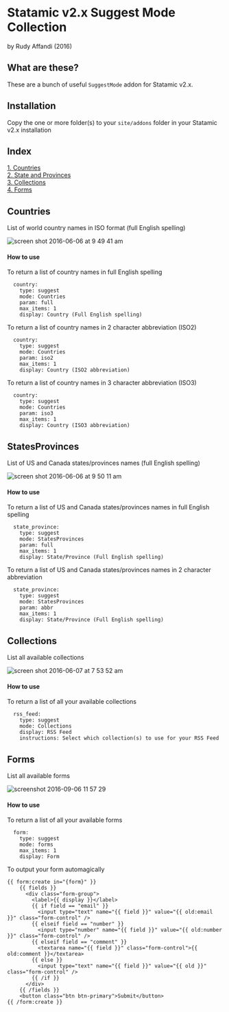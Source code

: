 # Statamic v2.x Suggest Mode Collection
by Rudy Affandi (2016)

## What are these?
These are a bunch of useful `SuggestMode` addon for Statamic v2.x. 

## Installation
Copy the one or more folder(s) to your `site/addons` folder in your Statamic v2.x installation

## Index
[1. Countries](#countries)  
[2. State and Provinces](#statesprovinces)  
[3. Collections](#collections)  
[4. Forms](#forms)  

## Countries
List of world country names in ISO format (full English spelling)

![screen shot 2016-06-06 at 9 49 41 am](https://cloud.githubusercontent.com/assets/1151181/15822493/6a7ffc84-2bcc-11e6-91ac-938f0fa72e3c.png)

#### How to use
To return a list of country names in full English spelling
```
  country:
    type: suggest
    mode: Countries
    param: full
    max_items: 1
    display: Country (Full English spelling)
```
To return a list of country names in 2 character abbreviation (ISO2)
```
  country:
    type: suggest
    mode: Countries
    param: iso2
    max_items: 1
    display: Country (ISO2 abbreviation)
```
To return a list of country names in 3 character abbreviation (ISO3)
```
  country:
    type: suggest
    mode: Countries
    param: iso3
    max_items: 1
    display: Country (ISO3 abbreviation)
```

## StatesProvinces
List of US and Canada states/provinces names (full English spelling)

![screen shot 2016-06-06 at 9 50 11 am](https://cloud.githubusercontent.com/assets/1151181/15822497/6d9d1e10-2bcc-11e6-9d2e-a9587bdf2548.png)

#### How to use
To return a list of US and Canada states/provinces names in full English spelling
```
  state_province:
    type: suggest
    mode: StatesProvinces
    param: full
    max_items: 1
    display: State/Province (Full English spelling)
```
To return a list of US and Canada states/provinces names in 2 character abbreviation
```
  state_province:
    type: suggest
    mode: StatesProvinces
    param: abbr
    max_items: 1
    display: State/Province (Full English spelling)
```

## Collections
List all available collections

![screen shot 2016-06-07 at 7 53 52 am](https://cloud.githubusercontent.com/assets/1151181/15855321/38ad2100-2c85-11e6-806b-60da83053749.png)

#### How to use
To return a list of all your available collections
```
  rss_feed:
    type: suggest
    mode: Collections
    display: RSS Feed
    instructions: Select which collection(s) to use for your RSS Feed
```

## Forms
List all available forms

![screenshot 2016-09-06 11 57 29](https://cloud.githubusercontent.com/assets/414211/18286851/7b24227c-7429-11e6-80e3-b80a5be3895f.png)

#### How to use
To return a list of all your available forms
```
  form:
    type: suggest
    mode: forms
    max_items: 1
    display: Form
```

To output your form automagically
```
{{ form:create in="{form}" }}
    {{ fields }}
      <div class="form-group">
        <label>{{ display }}</label>
        {{ if field == "email" }}
          <input type="text" name="{{ field }}" value="{{ old:email }}" class="form-control" />
        {{ elseif field == "number" }}
          <input type="number" name="{{ field }}" value="{{ old:number }}" class="form-control" />
        {{ elseif field == "comment" }}
          <textarea name="{{ field }}" class="form-control">{{ old:comment }}</textarea>
        {{ else }}
          <input type="text" name="{{ field }}" value="{{ old }}" class="form-control" />
        {{ /if }}
      </div>
    {{ /fields }}
    <button class="btn btn-primary">Submit</button>
{{ /form:create }}
```
